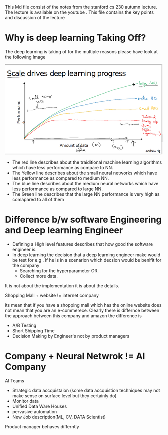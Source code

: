 This Md file consist of the notes from the stanford cs 230 autumn lecture. The lecture is available on the youtube .
This file contains the key points and discussion of the lecture

# Why  is deep learning Taking Off?
The deep learning is taking of for the multiple reasons please have look at the following Image

![Image](https://raw.githubusercontent.com/106AbdulBasit/Deep-learning-Notes-Interview-Questions--CS-Standford230-Andrew-Ng-Kian-Katanforoosh/main/Images/Scale%20of%20Dep.PNG)

- The red line describes about the traiditional machine learning algorithms which have less performance as compare to NN.
- The Yellow line describes about the   small neural networks which have less performance as compared to medium NN.
- The blue line describes about the   medium neural networks which have less performance as compared to large NN.
- The Green line describes that the large NN performance is very high as comapared to all of them




# Difference b/w software Engineering and Deep learning Engineer

- Defining a High level features describes that how good the software engineer is.
- In deep learning the decision that a deep learning engineer make would be test for e.g . If he is in a scenarion which decsion would be benifit for the company
   - Searching for the hyperparameter  OR.
   - Collect more data.

It is not about the implementation it is about the details.

Shopping Mall + website  != internet company

its mean that if you have a shopping mall which has the online website does not mean that you are an e-commerece. Clearly there is differnce between the approach between this company and amazon the difference is
- A/B Testing
- Short Shipping Time
- Decision Making by Engineer's not by product managers


# Company + Neural Netwrok != AI Company

AI Teams 
- Strategic data accquistaion (some data accquistion techniques may not make sense on surface level but they certainly do)
- Monitor data
- Unified Data Ware Houses
- pervasive automation
- New Job description(ML, CV, DATA Scientist)

Product manager behaves differntly
